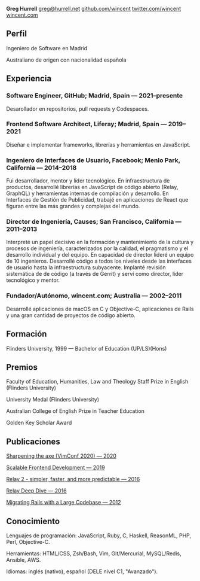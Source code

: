 **Greg Hurrell**
[greg@hurrell.net](mailto:greg@hurrell.net)
[github.com/wincent](https://github.com/wincent)
[twitter.com/wincent](https://twitter.com/wincent)
[wincent.com](https://wincent.com)

## Perfil

Ingeniero de Software en Madrid

Australiano de origen con nacionalidad espa&#241;ola

## Experiencia

### Software Engineer, GitHub; Madrid, Spain &#8212; 2021&#8211;presente

Desarollador en repositorios, pull requests y Codespaces.

### Frontend Software Architect, Liferay; Madrid, Spain &#8212; 2019&#8211;2021

Dise&#241;ar e implementar frameworks, librer&#237;as y herramientas en JavaScript.

### Ingeniero de Interfaces de Usuario, Facebook; Menlo Park, California &#8212; 2014&#8211;2018

Fui desarrollador, mentor y l&#237;der tecnol&#243;gico. En infraestructura de productos, desarroll&#233; librer&#237;as en JavaScript de c&#243;digo abierto (Relay, GraphQL) y herramientas internas de compilaci&#243;n y desarrollo. En Interfaces de Gesti&#243;n de Publicidad, trabaj&#233; en aplicaciones de React que figuran entre las m&#225;s grandes y complejas del mundo.

### Director de Ingenier&#237;a, Causes; San Francisco, California &#8212; 2011&#8211;2013

Interpret&#233; un papel decisivo en la formaci&#243;n y mantenimiento de la cultura y procesos de ingenier&#237;a, caracterizados por la calidad, el pragmatismo y el desarrollo individual y del equipo. En capacidad de director lider&#233; un equipo de 10 ingenieros.  Desarroll&#233; c&#243;digo a todos los niveles desde las interfaces de usuario hasta la infraestructura subyacente. Implant&#233; revisi&#243;n sistem&#225;tica de de c&#243;digo (a trav&#233;s de Gerrit) y serv&#237; como director, l&#237;der tecnol&#243;gico y mentor.

### Fundador/Aut&#243;nomo, wincent.com; Australia &#8212; 2002&#8211;2011

Desarroll&#233; aplicaciones de macOS en C y Objective-C, aplicaciones de Rails y una gran cantidad de proyectos de c&#243;digo abierto.

## Formaci&#243;n

Flinders University, 1999 &#8212; Bachelor of Education (UP/LS)(Hons)

## Premios

Faculty of Education, Humanities, Law and Theology Staff Prize in English (Flinders University)

University Medal (Flinders University)

Australian College of English Prize in Teacher Education

Golden Key Scholar Award

## Publicaciones

[Sharpening the axe (VimConf 2020) &#8212; 2020](https://youtu.be/iEShYRRVZOE)

[Scalable Frontend Development &#8212; 2019](https://youtu.be/b_aozg2vaJE)

[Relay 2 - simpler, faster, and more predictable &#8212; 2016](https://youtu.be/OEfUBN9dAI8)

[Relay Deep Dive &#8212; 2016](https://youtu.be/oPSuvaYmXBY)

[Migrating Rails with a Large Codebase &#8212; 2012](https://youtu.be/qgCM2bca49w)

## Conocimiento

Lenguajes de programaci&#243;n: JavaScript, Ruby, C, Haskell, ReasonML, PHP, Perl, Objective-C.

Herramientas: HTML/CSS, Zsh/Bash, Vim, Git/Mercurial, MySQL/Redis, Ansible, AWS.

Idiomas: ingl&#233;s (nativo), espa&#241;ol (DELE nivel C1, "Avanzado").
